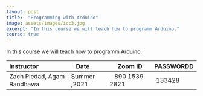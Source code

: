 ```yaml
---
layout: post
title:  "Programming with Arduino"
image: assets/images/icc3.jpg
excerpt: "In this course we will teach how to programm Arduino."
course: true
---
```


In this course we will teach how to programm Arduino.


| Instructor  | &nbsp;&nbsp;&nbsp;Date&nbsp; | &nbsp;&nbsp; &nbsp;&nbsp;Zoom ID &nbsp; | &nbsp;PASSWORDD  |
| :---        |    :----   |          :--- |  :--- |
| Zach Piedad, Agam Randhawa   | Summer ,2021   | &nbsp;&nbsp; 890 1539 2821 &nbsp; &nbsp; |&nbsp; 133428|

<br/>
